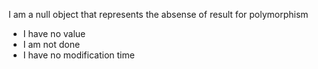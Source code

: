 I am a null object that represents the absense of result for polymorphism
- I have no value
- I am not done
- I have no modification time
